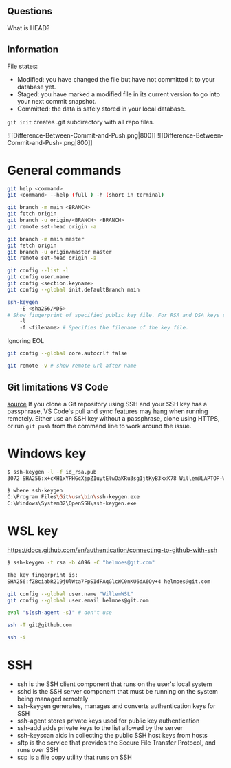 ## Questions
What is HEAD?

## Information
File states:
  - Modified: you have changed the file but have not committed it to your database yet.
  - Staged: you have marked a modified file in its current version to go into your next commit snapshot.
  - Committed: the data is safely stored in your local database.

`git init` creates .git subdirectory with all repo files.

![[Difference-Between-Commit-and-Push.png|800]]
![[Difference-Between-Commit-and-Push-.png|800]]

# General commands
```bash
git help <command>
git <command> --help (full ) -h (short in terminal)

git branch -m main <BRANCH>
git fetch origin
git branch -u origin/<BRANCH> <BRANCH>
git remote set-head origin -a

git branch -m main master
git fetch origin
git branch -u origin/master master
git remote set-head origin -a

git config --list -l
git config user.name
git config <section.keyname>
git config --global init.defaultBranch main

ssh-keygen 
    -E <sha256/MD5>
# Show fingerprint of specified public key file. For RSA and DSA keys ssh-keygen tries to find the matching public key file and prints its fingerprint. If combined with -v, a visual ASCII art representation of the key is supplied with the fingerprint.
    -l
    -f <filename> # Specifies the filename of the key file.
```
Ignoring EOL
```bash
git config --global core.autocrlf false
```

```bash
git remote -v # show remote url after name
```

## Git limitations VS Code
[source](https://code.visualstudio.com/docs/remote/wsl#_git-limitations)
If you clone a Git repository using SSH and your SSH key has a passphrase, VS Code's pull and sync features may hang when running remotely. Either use an SSH key without a passphrase, clone using HTTPS, or run `git push` from the command line to work around the issue.

# Windows key
```bash
$ ssh-keygen -l -f id_rsa.pub
3072 SHA256:x+cKH1xYPHGcXjpZIuytElwOaKRu3sg1jtKyB3kxK78 Willem@LAPTOP-Willem (RSA)

$ where ssh-keygen
C:\Program Files\Git\usr\bin\ssh-keygen.exe
C:\Windows\System32\OpenSSH\ssh-keygen.exe
```

# WSL key
https://docs.github.com/en/authentication/connecting-to-github-with-ssh

```bash
$ ssh-keygen -t rsa -b 4096 -C "helmoes@git.com"

The key fingerprint is:
SHA256:fZBciabR219jUlWta7FpSIdFAqGlcWC0nKU6dA6Oy+4 helmoes@git.com

git config --global user.name "WillemWSL"
git config --global user.email helmoes@git.com

eval "$(ssh-agent -s)" # don't use

ssh -T git@github.com

ssh -i 
```

# SSH
-   ssh is the SSH client component that runs on the user's local system
-   sshd is the SSH server component that must be running on the system being managed remotely
-   ssh-keygen generates, manages and converts authentication keys for SSH
-   ssh-agent stores private keys used for public key authentication
-   ssh-add adds private keys to the list allowed by the server
-   ssh-keyscan aids in collecting the public SSH host keys from hosts
-   sftp is the service that provides the Secure File Transfer Protocol, and runs over SSH
-   scp is a file copy utility that runs on SSH

